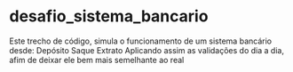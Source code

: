# desafio_sistema_bancario
Este trecho de código, simula o funcionamento de um sistema bancário desde:
Depósito
Saque
Extrato
Aplicando assim as validações do dia a dia, afim de deixar ele bem mais semelhante ao real
